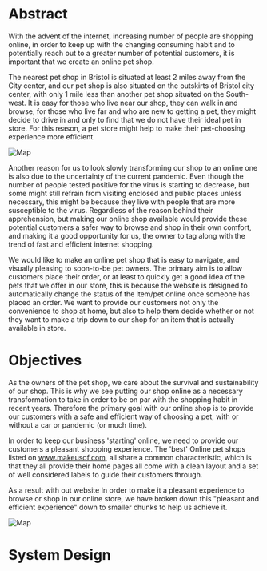 # Abstract

With the advent of the internet, increasing number of people are shopping online, in order to keep up with the changing consuming habit and to potentially reach out to a greater number of potential customers, it is important that we create an online pet shop.

The nearest pet shop in Bristol is situated at least 2 miles away from the City center, and our pet shop is also situated on the outskirts of Bristol city center, with only 1 mile less than another pet shop situated on the South-west. It is easy for those who live near our shop, they can walk in and browse, for those who live far and who are new to getting a pet, they might decide to drive in and only to find that we do not have their ideal pet in store. For this reason, a pet store might help to make their pet-choosing experience more efficient. 

![Map](https://i.imgur.com/aznU9X5.png=centerme)
	
	
Another reason for us to look slowly transforming our shop to an online one is also due to the uncertainty of the current pandemic. Even though the number of people tested positive for the virus is starting to decrease, but some might still refrain from visiting enclosed and public places unless necessary, this might be because they live with people that are more susceptible to the virus. Regardless of the reason behind their apprehension, but making our online shop available would provide these potential customers a safer way to browse and shop in their own comfort, and making it a good opportunity for us, the owner to tag along with the trend of fast and efficient internet shopping.
	
We would like to make an online pet shop that is easy to navigate, and visually pleasing to soon-to-be pet owners. The primary aim is to allow customers place their order, or at least to quickly get a good idea of the pets that we offer in our store, this is because the website is designed to automatically change the status of the item/pet online once someone has placed an order. We want to provide our customers not only the convenience to shop at home, but also to help them decide whether or not they want to make a trip down to our shop for an item that is actually available in store.

# Objectives

As the owners of the pet shop, we care about the survival and sustainability of our shop. This is why we see putting our shop online as a necessary transformation to take in order to be on par with the shopping habit in recent years. Therefore the primary goal with our online shop is to provide our customers with a safe and efficient way of choosing a pet, with or without a car or pandemic (or much time).
	
In order to keep our business 'starting' online, we need to provide our customers a pleasant shopping experience. The 'best' Online pet shops listed on www.makeusof.com, all share a common characteristic, which is that they all provide their home pages all come with a clean layout and a set of well considered labels to guide their customers through. 
	
As a result with out website In order to make it a pleasant experience to browse or shop in our online store, we have broken down this "pleasant and efficient experience" down to smaller chunks to help us achieve it. 


![Map](https://s3.amazonaws.com/assets.mockflow.com/app/wireframepro/company/C1eee4771e9c84a2b881f7d2ad332c1b0/projects/Mea2084fa2cb3db5f03bb685136056d381627751306476/pages/01f02881625f4830bbb902ba2ef46ef0/image/01f02881625f4830bbb902ba2ef46ef0.png?1627755781761=centerme)


# System Design
